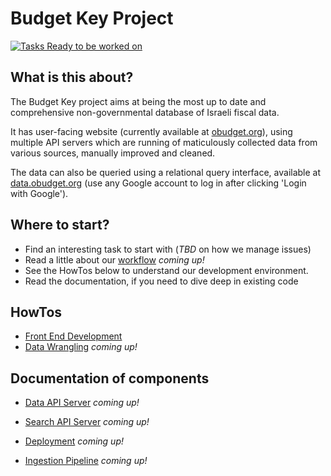 # Budget Key Project

[![Tasks Ready to be worked on](https://badge.waffle.io/OpenBudget/BudgetKey.svg?label=ready&title=Ready)](http://waffle.io/OpenBudget/BudgetKey)

## What is this about?

The Budget Key project aims at being the most up to date and comprehensive non-governmental database of Israeli fiscal data.

It has user-facing website (currently available at [obudget.org]()), using multiple API servers which are running of maticulously collected data from various sources, manually improved and cleaned.

The data can also be queried using a relational query interface, available at [data.obudget.org]() (use any Google account to log in after clicking 'Login with Google').

## Where to start?

- Find an interesting task to start with (_TBD_ on how we manage issues)
- Read a little about our [workflow](https://github.com/OpenBudget/BudgetKey/blob/master/documentation/Workflow.md) _coming up!_
- See the HowTos below to understand our development environment.
- Read the documentation, if you need to dive deep in existing code

## HowTos

- [Front End Development](https://github.com/OpenBudget/BudgetKey/blob/master/documentation/FrontEndDevelopment.md)
- [Data Wrangling](https://github.com/OpenBudget/BudgetKey/blob/master/documentation/DataWrangling.md) _coming up!_

## Documentation of components

- [Data API Server](https://github.com/OpenBudget/BudgetKey/blob/master/documentation/DataAPIServer.md) _coming up!_

- [Search API Server](https://github.com/OpenBudget/BudgetKey/blob/master/documentation/SearchAPIServer.md) _coming up!_

- [Deployment](https://github.com/OpenBudget/BudgetKey/blob/master/documentation/Deployment,md) _coming up!_

- [Ingestion Pipeline](https://github.com/OpenBudget/BudgetKey/blob/master/documentation/IngestionPipeline.md) _coming up!_

  ​
